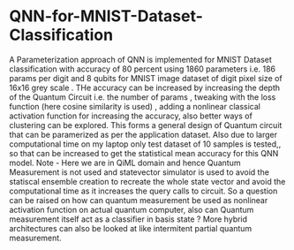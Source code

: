 # QNN-for-MNIST-Dataset-Classification

A Parameterization approach of QNN is implemented for MNIST Dataset classification with accuracy of 80 percent using 1860 parameters i.e. 186 params per digit and 8 qubits for MNIST image dataset of digit pixel size of  16x16 grey scale . THe accuracy can be increased by increasing the depth of the Quantum Circuit i.e. the number of params , tweaking with the loss function (here cosine similarity is used) , adding a nonlinear classical activation function for increasing the accuracy, also better ways of clustering can be explored. 
This forms a general design of Quantum circuit that can be paramerized as per the application dataset.
Also due to larger computational time on my laptop only test dataset of 10 samples is tested,, so that can be increased to get the statistical mean accuracy for this QNN model. 
Note - Here we are in QiML domain and hence Quantum Measurement is not used and statevector simulator is used to avoid the statiscal ensemble creation to recreate the whole state vector and avoid the computational time as it increases the query calls to circuit. So a question can be raised on how can quantum measurement be used as nonlinear activation function on actual quantum computer, also can Quantum measurement itself act as a classifier in basis state ? More hybrid architectures can also be looked at like intermitent partial quantum measurement.


